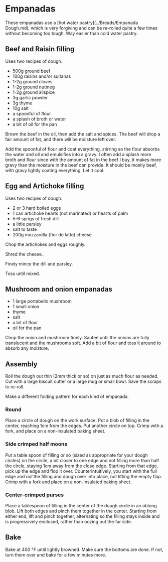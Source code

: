 # Empanadas

These empanadas use a [hot water pastry](../Breads/Empanada Dough.md), which is very forgiving and can be re-rolled quite a few times without becoming too tough. Way easier than cold water pastry.

## Beef and Raisin filling

Uses two recipes of dough.

- 500g ground beef
- 100g raisins and/or sultanas
- 1-2g ground cloves
- 1-2g ground nutmeg
- 1-2g ground allspice
- 3g garlic powder
- 3g thyme
- 10g salt
- a spoonful of flour
- a splash of broth or water
- a bit of oil for the pan

Brown the beef in the oil, then add the salt and spices. The beef will drop a fair amount of fat, and there will be moisture left over.

Add the spoonful of flour and coat everything, stirring so the flour absorbs the water and oil and emulsifies into a gravy. I often add a splash more broth and flour since with the amount of fat in the beef I buy, it makes more gravy than the moisture in the beef can provide. It should be mostly beef, with gravy lightly coating everything. Let it cool.


## Egg and Artichoke filling

Uses two recipes of dough.

- 2 or 3 hard boiled eggs
- 1 can artichoke hearts (not marinated) or hearts of palm
- 5-6 sprigs of fresh dill
- a little parsley
- salt to taste
- 200g mozzarella (fior de latte) cheese


Chop the artichokes and eggs roughly.

Shred the cheese.

Finely mince the dill and parsley.

Toss until mixed.

## Mushroom and onion empanadas

- 1 large portabello mushroom
- 1 small onion
- thyme
- salt
- a bit of flour
- oil for the pan

Chop the onion and mushroom finely. Sauteé until the onions are fully translucent and the mushrooms soft. Add a bit of flour and toss it around to absorb any moisture.



## Assembly

Roll the dough out thin (2mm thick or so) on just as much flour as needed. Cut with a large biscuit cutter or a large mug or small bowl. Save the scraps to re-roll. 

Make a different folding pattern for each kind of empanada.

### Round 

Place a circle of dough on the work surface. Put a blob of filling in the center, reaching 1cm from the edges. Put another circle on top. Crimp with a fork, and place on a non-insulated baking sheet.


### Side crimped half moons

Put a table spoon of filling or so (sized as appropriate for your dough circles) on the circle, a bit closer to one edge and not filling more than half the circle, staying 1cm away from the close edge. Starting from that edge, pick up the edge and flop it over. Counterintuitively, you start with the full edge and _roll_ the filling and dough over into place, not lifting the empty flap. Crimp with a fork and place on a non-insulated baking sheet. 

### Center-crimped purses

Place a tablespoon of filling in the center of the dough circle in an oblong blob. Lift both edges and pinch them together in the center. Starting from either end, lift and pinch together, alternating so the filling stays inside and is progressively enclosed, rather than oozing out the far side.


## Bake

Bake at 400 °F until lightly browned. Make sure the bottoms are done. If not, turn them over and bake for a few minutes more.

